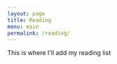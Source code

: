 ```yaml
---
layout: page
title: Reading
menu: main
permalink: /reading/
---
```


This is where I'll add my reading list
